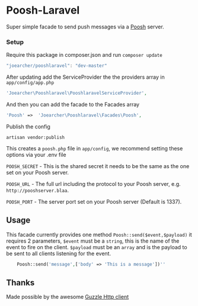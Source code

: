 # Poosh-Laravel
Super simple facade to send push messages via a [Poosh](https://github.com/joearcher/poosh) server.

### Setup
Require this package in composer.json and run `composer update`

```javascript
"joearcher/pooshlaravel": "dev-master"
```
After updating add the ServiceProvider the the providers array in `app/config/app.php`

```php
'Joearcher\Pooshlaravel\PooshlaravelServiceProvider',
```
And then you can add the facade to the Facades array

```php
'Poosh' =>	'Joearcher\Pooshlaravel\Facades\Poosh',
```
Publish the config

```console
artisan vendor:publish
```

This creates a `poosh.php` file in `app/config`, we recommend setting these options via your .env file

`POOSH_SECRET` - This is the shared secret it needs to be the same as the one set on your Poosh server.

`POOSH_URL` - The full url including the protocol to your Poosh server, e.g. `http://pooshserver.blaa`.

`POOSH_PORT` - The server port set on your Poosh server (Default is 1337).


## Usage
This facade currently provides one method `Poosh::send($event,$payload)` it requires 2 parameters, `$event` must be a `string`, this is the name of the event to fire on the client. `$payload` must be an `array` and is the payload to be sent to all clients listening for the event.

````php
	Poosh::send('message',['body' => 'This is a message'])''
````
## Thanks
Made possible by the awesome [Guzzle Http client](https://github.com/guzzle/guzzle)